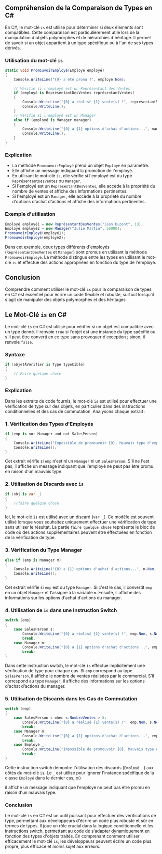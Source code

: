 ## Compréhension de la Comparaison de Types en C#

En C#, le mot-clé `is` est utilisé pour déterminer si deux éléments sont compatibles. Cette comparaison est particulièrement utile lors de la manipulation d'objets polymorphes et de hiérarchies d'héritage. Il permet de savoir si un objet appartient à un type spécifique ou à l'un de ses types dérivés.

### Utilisation du mot-clé `is`

```csharp
static void PromouvoirEmployé(Employé employé)
{
    Console.WriteLine("{0} a été promu !", employé.Nom);
    
    // Vérifie si l'employé est un Représentant des Ventes
    if (employé is ReprésentantDesVentes représentantVentes)
    {
        Console.WriteLine("{0} a réalisé {1} vente(s) !", représentantVentes.Nom, représentantVentes.NombreVentes);
        Console.WriteLine();
    }
    // Vérifie si l'employé est un Manager
    else if (employé is Manager manager)
    {
        Console.WriteLine("{0} a {1} options d'achat d'actions...", manager.Nom, manager.NombreOptionsActions);
        Console.WriteLine();
    }
}
```

### Explication

- La méthode `PromouvoirEmployé` prend un objet `Employé` en paramètre.
- Elle affiche un message indiquant la promotion de l'employé.
- En utilisant le mot-clé `is`, elle vérifie si l'employé est du type `ReprésentantDesVentes` ou `Manager`.
- Si l'employé est un `ReprésentantDesVentes`, elle accède à la propriété du nombre de ventes et affiche des informations pertinentes.
- Si l'employé est un `Manager`, elle accède à la propriété du nombre d'options d'achat d'actions et affiche des informations pertinentes.

### Exemple d'utilisation

```csharp
Employé employé1 = new ReprésentantDesVentes("Jean Dupont", 10);
Employé employé2 = new Manager("Julie Martin", 50000);
PromouvoirEmployé(employé1);
PromouvoirEmployé(employé2);
```

Dans cet exemple, deux types différents d'employés (`ReprésentantDesVentes` et `Manager`) sont promus en utilisant la méthode `PromouvoirEmployé`. La méthode distingue entre les types en utilisant le mot-clé `is` et effectue des actions appropriées en fonction du type de l'employé.

## Conclusion

Comprendre comment utiliser le mot-clé `is` pour la comparaison de types en C# est essentiel pour écrire un code flexible et robuste, surtout lorsqu'il s'agit de manipuler des objets polymorphes et des héritages.

## Le Mot-Clé `is` en C#

Le mot-clé `is` en C# est utilisé pour vérifier si un objet est compatible avec un type donné. Il renvoie `true` si l'objet est une instance du type spécifié ou s'il peut être converti en ce type sans provoquer d'exception ; sinon, il renvoie `false`.

### Syntaxe
```csharp
if (objetÀVérifier is Type typeCible)
{
    // Faire quelque chose
}
```

### Explication
Dans les extraits de code fournis, le mot-clé `is` est utilisé pour effectuer une vérification de type sur des objets, en particulier dans des instructions conditionnelles et des cas de commutation. Analysons chaque extrait :

### 1. Vérification des Types d'Employés
```csharp
if (emp is not Manager and not SalesPerson)
{
    Console.WriteLine("Impossible de promouvoir {0}. Mauvais type d'employé", emp.Nom);
    Console.WriteLine();
}
```
Cet extrait vérifie si `emp` n'est ni un `Manager` ni un `SalesPerson`. S'il ne l'est pas, il affiche un message indiquant que l'employé ne peut pas être promu en raison d'un mauvais type.

### 2. Utilisation de Discards avec `is`
```csharp
if (obj is var _)
{
    //faire quelque chose
}
```
Ici, le mot-clé `is` est utilisé avec un discard (`var _`). Ce modèle est souvent utilisé lorsque vous souhaitez uniquement effectuer une vérification de type sans utiliser le résultat. La partie `faire quelque chose` représente le bloc de code où des actions supplémentaires peuvent être effectuées en fonction de la vérification de type.

### 3. Vérification du Type Manager
```csharp
else if (emp is Manager m)
{
    Console.WriteLine("{0} a {1} options d'achat d'actions...", m.Nom, m.OptionsActions);
    Console.WriteLine();
}
```
Cet extrait vérifie si `emp` est du type `Manager`. Si c'est le cas, il convertit `emp` en un objet `Manager` et l'assigne à la variable `m`. Ensuite, il affiche des informations sur les options d'achat d'actions du manager.

### 4. Utilisation de `is` dans une Instruction Switch
```csharp
switch (emp)
{
    case SalesPerson s:
        Console.WriteLine("{0} a réalisé {1} vente(s) !", emp.Nom, s.NombreVentes);
        break;
    case Manager m:
        Console.WriteLine("{0} a {1} options d'achat d'actions...", emp.Nom, m.OptionsActions);
        break;
}
```
Dans cette instruction switch, le mot-clé `is` effectue implicitement une vérification de type pour chaque cas. Si `emp` correspond au type `SalesPerson`, il affiche le nombre de ventes réalisées par le commercial. S'il correspond au type `Manager`, il affiche des informations sur les options d'achat d'actions du manager.

### 5. Utilisation de Discards dans les Cas de Commutation
```csharp
switch (emp)
{
    case SalesPerson s when s.NombreVentes > 5:
        Console.WriteLine("{0} a réalisé {1} vente(s) !", emp.Nom, s.NombreVentes);
        break;
    case Manager m:
        Console.WriteLine("{0} a {1} options d'achat d'actions...", emp.Nom, m.OptionsActions);
        break;
    case Employé _:
        Console.WriteLine("Impossible de promouvoir {0}. Mauvais type d'employé", emp.Nom);
        break;
}
```
Cette instruction switch démontre l'utilisation des discards (`Employé _`) aux côtés du mot-clé `is`. Le `_` est utilisé pour ignorer l'instance spécifique de la classe `Employé` dans le dernier cas, où

 il affiche un message indiquant que l'employé ne peut pas être promu en raison d'un mauvais type.

### Conclusion
Le mot-clé `is` en C# est un outil puissant pour effectuer des vérifications de type, permettant aux développeurs d'écrire un code plus robuste et sûr en termes de types. Il joue un rôle crucial dans la logique conditionnelle et les instructions switch, permettant au code de s'adapter dynamiquement en fonction des types d'objets traités. En comprenant comment utiliser efficacement le mot-clé `is`, les développeurs peuvent écrire un code plus propre, plus efficace et moins sujet aux erreurs.